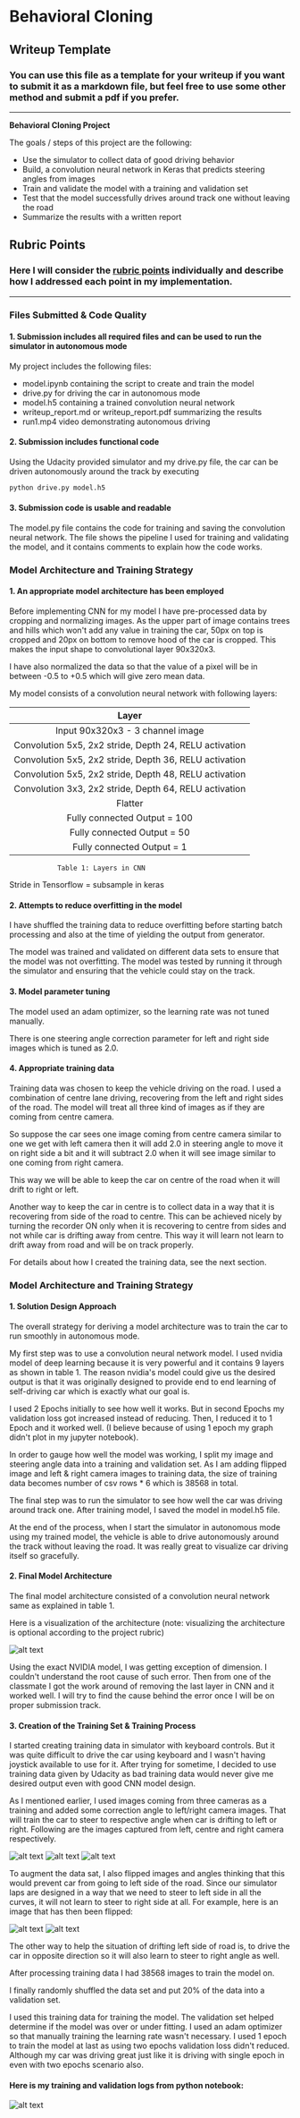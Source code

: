 # **Behavioral Cloning** 

## Writeup Template

### You can use this file as a template for your writeup if you want to submit it as a markdown file, but feel free to use some other method and submit a pdf if you prefer.

---

**Behavioral Cloning Project**

The goals / steps of this project are the following:
* Use the simulator to collect data of good driving behavior
* Build, a convolution neural network in Keras that predicts steering angles from images
* Train and validate the model with a training and validation set
* Test that the model successfully drives around track one without leaving the road
* Summarize the results with a written report


[//]: # (Image References)

[image1]: examples/model.JPG "Model Visualization (NVIDIA model)"
[image2]: examples/03-left-camera.jpg "Left Camera Image"
[image3]: examples/04-center-camera.jpg "Centre Camera Image"
[image4]: examples/05-right-camera.jpg "Right Camera Image"
[image5]: examples/01-nonflip.jpg "Non Flipped Image"
[image6]: examples/02-flipped.jpg "Flipped Image"
[image7]: examples/06-training.JPG "Keras Training Result"

## Rubric Points
### Here I will consider the [rubric points](https://review.udacity.com/#!/rubrics/432/view) individually and describe how I addressed each point in my implementation.  

---
### Files Submitted & Code Quality

#### 1. Submission includes all required files and can be used to run the simulator in autonomous mode

My project includes the following files:
* model.ipynb containing the script to create and train the model
* drive.py for driving the car in autonomous mode
* model.h5 containing a trained convolution neural network 
* writeup_report.md or writeup_report.pdf summarizing the results
* run1.mp4 video demonstrating autonomous driving

#### 2. Submission includes functional code
Using the Udacity provided simulator and my drive.py file, the car can be driven autonomously around the track by executing 
```sh
python drive.py model.h5
```

#### 3. Submission code is usable and readable

The model.py file contains the code for training and saving the convolution neural network. The file shows the pipeline I used for training and validating the model, and it contains comments to explain how the code works.

### Model Architecture and Training Strategy

#### 1. An appropriate model architecture has been employed

Before implementing CNN for my model I have pre-processed data by cropping and normalizing images. As the upper part of image contains trees and hills which won't add any  value in training the car, 50px on top is cropped and 20px on bottom to remove hood of the car is cropped. This makes the input shape to convolutional layer 90x320x3.

I have also normalized the data so that the value of a pixel will be in between -0.5 to +0.5 which will give zero mean data.

My model consists of a convolution neural network with following layers:

| Layer         											|
|:---------------------------------------------------------:|
| Input 90x320x3 - 3 channel image  					 	|
| Convolution 5x5, 2x2 stride, Depth 24, RELU activation 	| 
| Convolution 5x5, 2x2 stride, Depth 36, RELU activation 	|
| Convolution 5x5, 2x2 stride, Depth 48, RELU activation 	|
| Convolution 3x3, 2x2 stride, Depth 64, RELU activation 	|
| Flatter												 	|
| Fully connected 	Output = 100			         	 	|
| Fully connected	Output = 50	        				 	|
| Fully connected	Output = 1	        				 	|
				Table 1: Layers in CNN
Stride in Tensorflow = subsample in keras

#### 2. Attempts to reduce overfitting in the model

I have shuffled the training data to reduce overfitting before starting batch processing and also at the time of yielding the output from generator.

The model was trained and validated on different data sets to ensure that the model was not overfitting. The model was tested by running it through the simulator and ensuring that the vehicle could stay on the track.

#### 3. Model parameter tuning

The model used an adam optimizer, so the learning rate was not tuned manually.

There is one steering angle correction parameter for left and right side images which is tuned as 2.0.

#### 4. Appropriate training data

Training data was chosen to keep the vehicle driving on the road. I used a combination of centre lane driving, recovering from the left and right sides of the road. The model will treat all three kind of images as if they are coming from centre camera.

So suppose the car sees one image coming from centre camera similar to one we get with left camera then it will add 2.0 in steering angle to move it on right side a bit and it will subtract 2.0 when it will see image similar to one coming from right camera.

This way we will be able to keep the car on centre of the road when it will drift to right or left.

Another way to keep the car in centre is to collect data in a way that it is recovering from side of the road to centre. This can be achieved nicely by turning the recorder ON only when it is recovering to centre from sides and not while car is drifting away from centre. This way it will learn not learn to drift away from road and will be on track properly.

For details about how I created the training data, see the next section.

### Model Architecture and Training Strategy

#### 1. Solution Design Approach

The overall strategy for deriving a model architecture was to train the car to run smoothly in autonomous mode.

My first step was to use a convolution neural network model. I used nvidia model of deep learning because it is very powerful and it contains 9 layers as shown in table 1. The reason nvidia's model could give us the desired output is that it was originally designed to provide end to end learning of self-driving car which is exactly what our goal is.

I used 2 Epochs initially to see how well it works. But in second Epochs my validation loss got increased instead of reducing. Then, I reduced it to 1 Epoch and it worked well.
(I believe because of using 1 epoch my graph didn't plot in my jupyter notebook).

In order to gauge how well the model was working, I split my image and steering angle data into a training and validation set.
As I am adding flipped image and left & right camera images to training data, the size of training data becomes number of csv rows * 6 which is 38568 in total.

The final step was to run the simulator to see how well the car was driving around track one. After training model, I saved the model in model.h5 file.

At the end of the process, when I start the simulator in autonomous mode using my trained model, the vehicle is able to drive autonomously around the track without leaving the road. It was really great to visualize car driving itself so gracefully. 

#### 2. Final Model Architecture

The final model architecture consisted of a convolution neural network same as explained in table 1.

Here is a visualization of the architecture (note: visualizing the architecture is optional according to the project rubric)

![alt text][image1]

Using the exact NVIDIA model, I was getting exception of dimension. I couldn't understand the root cause of such error. Then from one of the classmate I got the work around of removing the last layer in CNN and it worked well. I will try to find the cause behind the error once I will be on proper submission track.

#### 3. Creation of the Training Set & Training Process

I started creating training data in simulator with keyboard controls. But it was quite difficult to drive the car using keyboard and I wasn't having joystick available to use for it. After trying for sometime, I decided to use training data given by Udacity as bad training data would never give me desired output even with good CNN model design.

As I mentioned earlier, I used images coming from three cameras as a training and added some correction angle to left/right camera images. That will train the car to steer to respective angle when car is drifting to left or right. 
Following are the images captured from left, centre and right camera respectively.

![alt text][image2]
![alt text][image3]
![alt text][image4]

To augment the data sat, I also flipped images and angles thinking that this would prevent car from going to left side of the road. Since our simulator laps are designed in a way that we need to steer to left side in all the curves, it will not learn to steer to right side at all. For example, here is an image that has then been flipped:

![alt text][image5]
![alt text][image6]

The other way to help the situation of drifting left side of road is, to drive the car in opposite direction so it will also learn to steer to right angle as well.

After processing training data I had 38568 images to train the model on.

I finally randomly shuffled the data set and put 20% of the data into a validation set. 

I used this training data for training the model. The validation set helped determine if the model was over or under fitting. I used an adam optimizer so that manually training the learning rate wasn't necessary. I used 1 epoch to train the model at last as using two epochs validation loss didn't reduced. Although my car was driving great just like it is driving with single epoch in even with two epochs scenario also.

#### Here is my training and validation logs from python notebook:
![alt text][image7]
